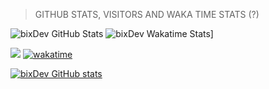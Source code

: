 



> GITHUB STATS, VISITORS AND WAKA TIME STATS (?)

![bixDev GitHub Stats](https://github-readme-stats.vercel.app/api?username=bixgamer707&show_icons=true&theme=radical)     ![bixDev Wakatime Stats](https://github-readme-stats.vercel.app/api/wakatime?username=bixgamer707&show_icons=true&theme=radical)]


![](https://komarev.com/ghpvc/?username=Jonakls&color=brightgreen)
[![wakatime](https://wakatime.com/badge/user/b83bec8a-0073-42f8-9c13-9683a96ec095.svg)](https://wakatime.com/@b83bec8a-0073-42f8-9c13-9683a96ec095)

[![bixDev GitHub stats](https://visitor-badge.laobi.icu/badge?page_id=bixgamer707.readme.visitor-badge)](https://github.com/bixgamer707/) 



